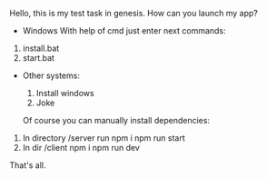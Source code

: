 Hello, this is my test task in genesis.
How can you launch my app?
 - Windows
  With help of cmd just enter next commands:
  1. install.bat
  2. start.bat

- Other systems: 
  1. Install windows
  2. Joke

  Of course you can manually install dependencies:
1. In directory /server run 
npm i
npm run start
2. In dir /client
npm i
npm run dev

That's all. 
    
